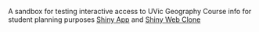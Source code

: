 A sandbox for testing interactive access to UVic Geography Course info for student planning purposes
[Shiny App](https://wendyanthony.shinyapps.io/GeogInteract-app/) and [Shiny Web Clone](https://people.geog.uvic.ca/wanthony/website/geog-curriculum-maps/DataTable-shiny-to-web-tabs.html)
